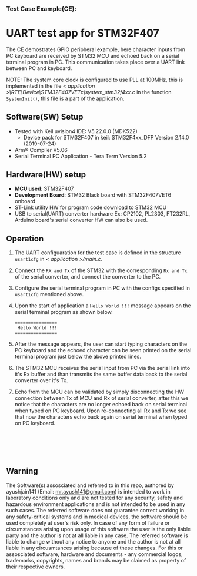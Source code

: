 ### Test Case Example(CE):<br>
# UART test app for STM32F407

The CE demostrates GPIO peripheral example, here character inputs from PC keyboard are received by STM32 MCU and echoed back on a serial terminal program in PC. This communication takes place over a UART link between PC and keyboard.

NOTE: The system core clock is configured to use PLL at 100MHz, this is implemented in the file <i>\< application >\RTE\Device\STM32F407VETx\system_stm32f4xx.c</i> in the function `SystemInit()`, this file is a part of the application.

## Software(SW) Setup 
- Tested with Keil uvision4 IDE: V5.22.0.0 (MDK522)
    - Device pack for STM32F407 in keil: STM32F4xx_DFP Version 2.14.0 (2019-07-24)
- Arm® Compiler V5.06
- Serial Terminal PC Application - Tera Term Version 5.2

## Hardware(HW) setup
- <b>MCU used</b>: STM32F407
- <b>Development Board</b>: STM32 Black board with STM32F407VET6 onboard
- ST-Link utility HW for program code download to STM32 MCU
- USB to serial(UART) converter hardware Ex: CP2102, PL2303, FT232RL, Arduino board's serial converter HW can also be used.

## Operation

1. The UART configuaration for the test case is defined in the structure `usart1cfg` in <i>\< application >/main.c</i>.

2. Connect the `RX and Tx` of the STM32 with the corresponding `Rx and Tx` of the serial converter, and connect the converter to the PC.

3. Configure the serial terminal program in PC with the configs specified in `usart1cfg` mentioned above.

4. Upon the start of application a `Hello World !!!` message appears on the serial terminal program as shown below.

    ```
    ================
     Hello World !!!
    ================
    ```

5. After the message appears, the user can start typing characters on the PC keyboard and the echoed character can be seen printed on the serial terminal program just below the above printed lines.

6. The STM32 MCU receives the serial input from PC via the serial link into it's Rx buffer and than transmits the same buffer data back to the serial converter over it's Tx.

7. Echo from the MCU can be validated by simply disconnecting the HW connection between Tx of MCU and Rx of serial converter, after this we notice that the characters are no longer echoed back on serial terminal when typed on PC keyboard. Upon re-connecting all Rx and Tx we see that now the characters echo back again on serial terminal when typed on PC keyboard.



<br><br>
---------------------------------------------------------
## Warning
The Software(s) assosciated and referred to in this repo, authored by ayushjain141 (Email: mr.ayush141@gmail.com) is intended to work in laboratory conditions only and are not tested for any security, safety and hazardous environment applications and is not intended to be used in any such cases. The referred software does not guarantee correct working in any safety-critical systems and in medical devices, the software should be used completely at user's risk only. In case of any form of failure or circumstances arising upon usage of this software the user is the only liable party and the author is not at all liable in any case. The referred software is liable to change without any notice to anyone and the author is not at all liable in any circusmtances arising because of these changes. For this or assosciated software, hardware and documents - any commercial logos, trademarks, copyrights, names and brands may be claimed as property of their respective owners.
